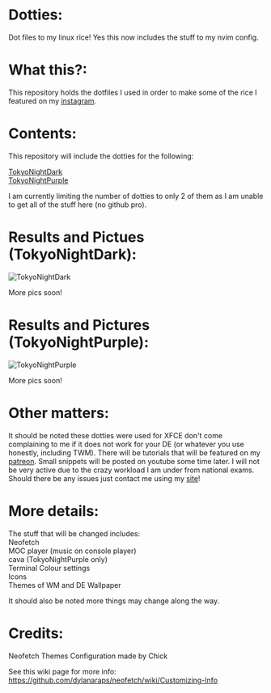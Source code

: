 # Dotties:
Dot files to my linux rice!
Yes this now includes the stuff to my nvim config.





# What this?:
This repository holds the dotfiles I used in order to make some of the rice I featured on my [instagram](https://instagram.com/pendragonscode).





# Contents:
This repository will include the dotties for the following:

[TokyoNightDark](https://www.instagram.com/p/CbB0vIEhlec/)  
[TokyoNightPurple](https://www.instagram.com/p/CZq7D17h8rV/)

I am currently limiting the number of dotties to only 2 of them as I am unable to get all of the stuff here (no github pro).






# Results and Pictues (TokyoNightDark):
![TokyoNightDark](https://i.imgur.com/JHWQyH8.jpeg)  


More pics soon!



# Results and Pictures (TokyoNightPurple):
![TokyoNightPurple](https://i.imgur.com/ScBLyNa.jpeg)  


More pics soon!





# Other matters:
It should be noted these dotties were used for XFCE don't come complaining to me if it does not work for your DE (or whatever you use honestly, including TWM). There will be tutorials that will be featured on my [patreon](https://www.patreon.com/Pendragonscode). Small snippets will be posted on youtube some time later. I will not be very active due to the crazy workload I am under from national exams. Should there be any issues just contact me using my [site](https://code.senghong.xyz)!

# More details:
The stuff that will be changed includes:  
Neofetch  
MOC player (music on console player)  
cava (TokyoNightPurple only)  
Terminal Colour settings  
Icons  
Themes of WM and DE
Wallpaper


It should also be noted more things may change along the way.


# Credits:

Neofetch Themes
Configuration made by Chick

See this wiki page for more info: 
https://github.com/dylanaraps/neofetch/wiki/Customizing-Info
